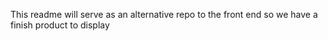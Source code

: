 This readme will serve as an alternative repo to the front end so we have a finish product to display